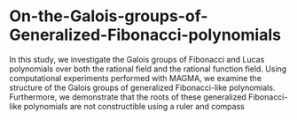 # On-the-Galois-groups-of-Generalized-Fibonacci-polynomials
In this study, we investigate the Galois groups of Fibonacci and Lucas polynomials over both
the rational field and the rational function field. Using computational experiments performed with
MAGMA, we examine the structure of the Galois groups of generalized Fibonacci-like polynomials.
Furthermore, we demonstrate that the roots of these generalized Fibonacci-like polynomials are
not constructible using a ruler and compass

